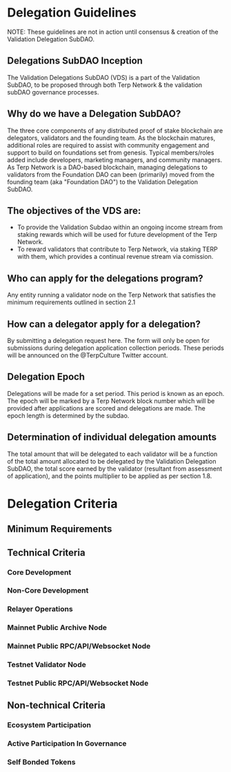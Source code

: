 # Delegation Guidelines

NOTE: These guidelines are not in action until consensus & creation of the Validation Delegation SubDAO.


## Delegations SubDAO Inception

The Validation Delegations SubDAO (VDS) is a part of the Validation SubDAO, to be proposed through both Terp Network & the validation subDAO governance processes.

## Why do we have a Delegation SubDAO?

The three core components of any distributed proof of stake blockchain are delegators, validators and the founding team. As the blockchain matures, additional roles are required to assist with community engagement and support to build on foundations set from genesis. Typical members/roles added include developers, marketing managers, and community managers. As Terp Network is a DAO-based blockchain, managing delegations to validators from the Foundation DAO can been (primarily) moved from the founding team (aka "Foundation DAO") to the Validation Delegation SubDAO.

## The objectives of the VDS are:

- To provide the Validation Subdao within an ongoing income stream from staking rewards which will be used for future development of the Terp Network. 
- To reward validators that contribute to Terp Network, via staking TERP with them, which provides a continual revenue stream via comission. 

## Who can apply for the delegations program?
Any entity running a validator node on the Terp Network that satisfies the minimum requirements outlined in section 2.1

## How can a delegator apply for a delegation?
By submitting a delegation request here. The form will only be open for submissions during delegation application collection periods. These periods will be announced on the @TerpCulture Twitter account.

## Delegation Epoch
Delegations will be made for a set period. This period is known as an epoch. The epoch will be marked by a Terp Network block number which will be provided after applications are scored and delegations are made. The epoch length is determined by the subdao. 

## Determination of individual delegation amounts
The total amount that will be delegated to each validator will be a function of the total amount allocated to be delegated by the Validation Delegation SubDAO, the total score earned by the validator (resultant from assessment of application), and the points multiplier to be applied as per section 1.8.

# Delegation Criteria

## Minimum Requirements

## Technical Criteria

### Core Development

### Non-Core Development

### Relayer Operations

### Mainnet Public Archive Node

### Mainnet Public RPC/API/Websocket Node

### Testnet Validator Node

### Testnet Public RPC/API/Websocket Node

## Non-technical Criteria

### Ecosystem Participation

### Active Participation In Governance 

### Self Bonded Tokens


